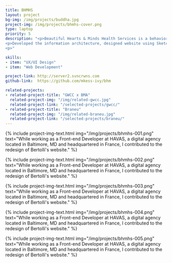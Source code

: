 ```yaml
---
title: BHMHS
layout: project
bg-img: /img/projects/buddha.jpg
project-img: /img/projects/bhmhs-cover.png
type: laptop
priority: 5
description: "<p>Beautiful Hearts & Minds Health Services is a behavioral health organization that provides psychiatric rehabilitation programs to clients and provides the best service so they can have a more enjoyable life and achieve their goals.</p>
<p>Developed the information architecture, designed website using Sketch and developed on Wordpress platform.</p>
<p>"

skills:
- item: "UX/UI Design"
- item: "Web Development"

project-link: http://server2.svncrwns.com
github-link:  https://github.com/mkess-ivy/bhm

related-projects:
- related-project-title: "GWCC x BMA"
  related-project-img: "/img/related-gwcc.jpg"
  related-project-link: "/selected-projects/gwcc/"
- related-project-title: "Braneu"
  related-project-img: "/img/related-braneu.jpg"
  related-project-link: "/selected-projects/braneu/"
---
```


{% include project-img-text.html img="/img/projects/bhmhs-001.png" text="While working as a Front-end Developer at HAVAS, a digital agency located in Baltimore, MD and headquartered in France, I contributed to the redesign of Bertolli's website." %}

{% include project-img-text.html img="/img/projects/bhmhs-002.png" text="While working as a Front-end Developer at HAVAS, a digital agency located in Baltimore, MD and headquartered in France, I contributed to the redesign of Bertolli's website." %}

{% include project-img-text.html img="/img/projects/bhmhs-003.png" text="While working as a Front-end Developer at HAVAS, a digital agency located in Baltimore, MD and headquartered in France, I contributed to the redesign of Bertolli's website." %}

{% include project-img-text.html img="/img/projects/bhmhs-004.png" text="While working as a Front-end Developer at HAVAS, a digital agency located in Baltimore, MD and headquartered in France, I contributed to the redesign of Bertolli's website." %}

{% include project-img-text.html img="/img/projects/bhmhs-005.png" text="While working as a Front-end Developer at HAVAS, a digital agency located in Baltimore, MD and headquartered in France, I contributed to the redesign of Bertolli's website." %}